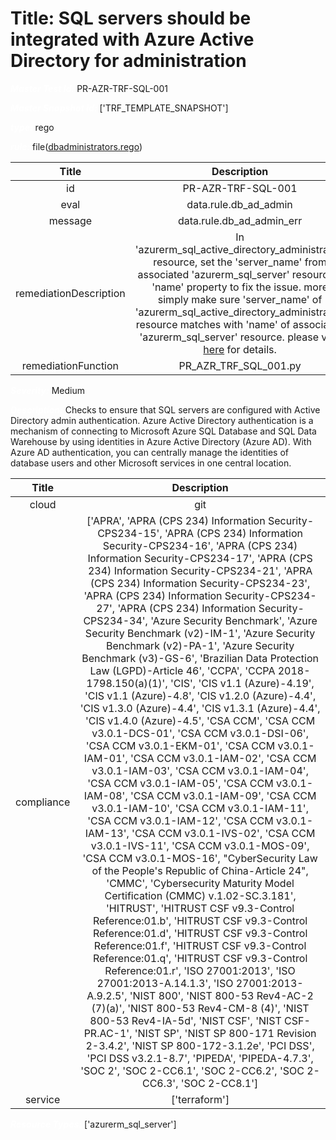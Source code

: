 



# Title: SQL servers should be integrated with Azure Active Directory for administration


***<font color="white">Master Test Id:</font>*** PR-AZR-TRF-SQL-001

***<font color="white">Master Snapshot Id:</font>*** ['TRF_TEMPLATE_SNAPSHOT']

***<font color="white">type:</font>*** rego

***<font color="white">rule:</font>*** file([dbadministrators.rego])  
  
  
  
  

|Title|Description|
| :---: | :---: |
|id|PR-AZR-TRF-SQL-001|
|eval|data.rule.db_ad_admin|
|message|data.rule.db_ad_admin_err|
|remediationDescription|In 'azurerm_sql_active_directory_administrator' resource, set the 'server_name' from associated 'azurerm_sql_server' resource's 'name' property to fix the issue. more simply make sure 'server_name' of 'azurerm_sql_active_directory_administrator' resource matches with 'name' of associated 'azurerm_sql_server' resource. please visit <a href='https://registry.terraform.io/providers/hashicorp/azurerm/latest/docs/resources/sql_active_directory_administrator#server_name' target='_blank'>here</a> for details.|
|remediationFunction|PR_AZR_TRF_SQL_001.py|


***<font color="white">Severity:</font>*** Medium

***<font color="white">Description:</font>*** Checks to ensure that SQL servers are configured with Active Directory admin authentication. Azure Active Directory authentication is a mechanism of connecting to Microsoft Azure SQL Database and SQL Data Warehouse by using identities in Azure Active Directory (Azure AD). With Azure AD authentication, you can centrally manage the identities of database users and other Microsoft services in one central location.  
  
  

|Title|Description|
| :---: | :---: |
|cloud|git|
|compliance|['APRA', 'APRA (CPS 234) Information Security-CPS234-15', 'APRA (CPS 234) Information Security-CPS234-16', 'APRA (CPS 234) Information Security-CPS234-17', 'APRA (CPS 234) Information Security-CPS234-21', 'APRA (CPS 234) Information Security-CPS234-23', 'APRA (CPS 234) Information Security-CPS234-27', 'APRA (CPS 234) Information Security-CPS234-34', 'Azure Security Benchmark', 'Azure Security Benchmark (v2)-IM-1', 'Azure Security Benchmark (v2)-PA-1', 'Azure Security Benchmark (v3)-GS-6', 'Brazilian Data Protection Law (LGPD)-Article 46', 'CCPA', 'CCPA 2018-1798.150(a)(1)', 'CIS', 'CIS v1.1 (Azure)-4.19', 'CIS v1.1 (Azure)-4.8', 'CIS v1.2.0 (Azure)-4.4', 'CIS v1.3.0 (Azure)-4.4', 'CIS v1.3.1 (Azure)-4.4', 'CIS v1.4.0 (Azure)-4.5', 'CSA CCM', 'CSA CCM v3.0.1-DCS-01', 'CSA CCM v3.0.1-DSI-06', 'CSA CCM v3.0.1-EKM-01', 'CSA CCM v3.0.1-IAM-01', 'CSA CCM v3.0.1-IAM-02', 'CSA CCM v3.0.1-IAM-03', 'CSA CCM v3.0.1-IAM-04', 'CSA CCM v3.0.1-IAM-05', 'CSA CCM v3.0.1-IAM-08', 'CSA CCM v3.0.1-IAM-09', 'CSA CCM v3.0.1-IAM-10', 'CSA CCM v3.0.1-IAM-11', 'CSA CCM v3.0.1-IAM-12', 'CSA CCM v3.0.1-IAM-13', 'CSA CCM v3.0.1-IVS-02', 'CSA CCM v3.0.1-IVS-11', 'CSA CCM v3.0.1-MOS-09', 'CSA CCM v3.0.1-MOS-16', "CyberSecurity Law of the People's Republic of China-Article 24", 'CMMC', 'Cybersecurity Maturity Model Certification (CMMC) v.1.02-SC.3.181', 'HITRUST', 'HITRUST CSF v9.3-Control Reference:01.b', 'HITRUST CSF v9.3-Control Reference:01.d', 'HITRUST CSF v9.3-Control Reference:01.f', 'HITRUST CSF v9.3-Control Reference:01.q', 'HITRUST CSF v9.3-Control Reference:01.r', 'ISO 27001:2013', 'ISO 27001:2013-A.14.1.3', 'ISO 27001:2013-A.9.2.5', 'NIST 800', 'NIST 800-53 Rev4-AC-2 (7)(a)', 'NIST 800-53 Rev4-CM-8 (4)', 'NIST 800-53 Rev4-IA-5d', 'NIST CSF', 'NIST CSF-PR.AC-1', 'NIST SP', 'NIST SP 800-171 Revision 2-3.4.2', 'NIST SP 800-172-3.1.2e', 'PCI DSS', 'PCI DSS v3.2.1-8.7', 'PIPEDA', 'PIPEDA-4.7.3', 'SOC 2', 'SOC 2-CC6.1', 'SOC 2-CC6.2', 'SOC 2-CC6.3', 'SOC 2-CC8.1']|
|service|['terraform']|


***<font color="white">Resource Types:</font>*** ['azurerm_sql_server']


[dbadministrators.rego]: https://github.com/prancer-io/prancer-compliance-test/tree/master/azure/terraform/dbadministrators.rego
